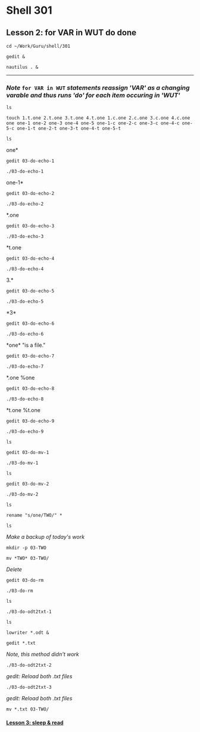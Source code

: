 # Shell 301
## Lesson 2: for VAR in WUT do done

`cd ~/Work/Guru/shell/301`

`gedit &`

`nautilus . &`
___

### *Note* `for VAR in WUT` *statements reassign 'VAR' as a changing varable and thus runs 'do' for each item occuring in 'WUT'*

`ls`

`touch 1.t.one 2.t.one 3.t.one 4.t.one 1.c.one 2.c.one 3.c.one 4.c.one one one-1 one-2 one-3 one-4 one-5 one-1-c one-2-c one-3-c one-4-c one-5-c one-1-t one-2-t one-3-t one-4-t one-5-t`

`ls`

one*

`gedit 03-do-echo-1`

`./03-do-echo-1`

one-1*

`gedit 03-do-echo-2`

`./03-do-echo-2`

*.one

`gedit 03-do-echo-3`

`./03-do-echo-3`

*t.one

`gedit 03-do-echo-4`

`./03-do-echo-4`

3.*

`gedit 03-do-echo-5`

`./03-do-echo-5`

\*3*

`gedit 03-do-echo-6`

`./03-do-echo-6`

\*one* "is a file."

`gedit 03-do-echo-7`

`./03-do-echo-7`

*.one %one

`gedit 03-do-echo-8`

`./03-do-echo-8`

*t.one %t.one

`gedit 03-do-echo-9`

`./03-do-echo-9`

`ls`

`gedit 03-do-mv-1`

`./03-do-mv-1`

`ls`

`gedit 03-do-mv-2`

`./03-do-mv-2`

`ls`

`rename "s/one/TWO/" *`

`ls`

*Make a backup of today's work*

`mkdir -p 03-TWO`

`mv *TWO* 03-TWO/`

*Delete*

`gedit 03-do-rm`

`./03-do-rm`

`ls`

`./03-do-odt2txt-1`

`ls`

`lowriter *.odt &`

`gedit *.txt`

*Note, this method didn't work*

`./03-do-odt2txt-2`

*gedit: Reload both .txt files*

`./03-do-odt2txt-3`

*gedit: Reload both .txt files*

`mv *.txt 03-TWO/`

#### [Lesson 3: sleep & read](https://github.com/inkVerb/guru/blob/master/301-shell/Lesson-03.md)
